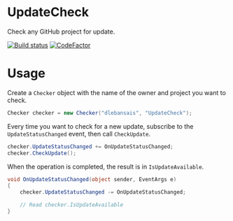 # UpdateCheck
Check any GitHub project for update.

[![Build status](https://ci.appveyor.com/api/projects/status/3h2dmcylkmb79b2e?svg=true)](https://ci.appveyor.com/project/dlebansais/updatecheck) [![CodeFactor](https://www.codefactor.io/repository/github/dlebansais/updatecheck/badge)](https://www.codefactor.io/repository/github/dlebansais/updatecheck)

# Usage

Create a `Checker` object with the name of the owner and project you want to check.

````csharp
Checker checker = new Checker("dlebansais", "UpdateCheck");
````

Every time you want to check for a new update, subscribe to the `UpdateStatusChanged` event, then call `CheckUpdate`.

````csharp
checker.UpdateStatusChanged += OnUpdateStatusChanged;
checker.CheckUpdate();
````

When the operation is completed, the result is in `IsUpdateAvailable`.
````csharp
void OnUpdateStatusChanged(object sender, EventArgs e)
{
	checker.UpdateStatusChanged -= OnUpdateStatusChanged;

	// Read checker.IsUpdateAvailable
}
````